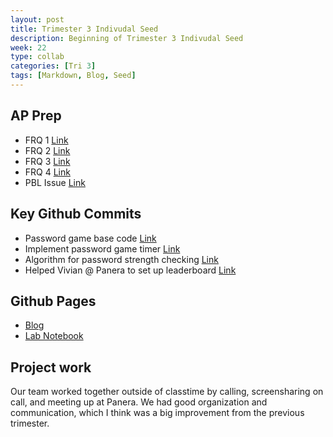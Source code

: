 ```yaml
---
layout: post
title: Trimester 3 Indivudal Seed
description: Beginning of Trimester 3 Indivudal Seed
week: 22
type: collab
categories: [Tri 3]
tags: [Markdown, Blog, Seed]
---
```

## AP Prep
- FRQ 1 [Link](https://aliyatang.github.io/aliyaBlog/posts/2015frq1/)
- FRQ 2 [Link](https://aliyatang.github.io/aliyaBlog/posts/2015frq2/)
- FRQ 3 [Link](https://aliyatang.github.io/aliyaBlog/posts/2015frq3/)
- FRQ 4 [Link](https://aliyatang.github.io/aliyaBlog/posts/2015frq4/)
- PBL Issue [Link](https://github.com/aliyatang/Aliya/issues/41)

## Key Github Commits
- Password game base code [Link](https://github.com/GAVE-CSA/GAVE-frontend/commit/a2a90edba3205a23db11191c725c04100f27335e)
- Implement password game timer [Link](https://github.com/GAVE-CSA/GAVE-frontend/commit/c8cb7614ef108dfaed520b01f54d68518f5cfc2f)
- Algorithm for password strength checking [Link](https://github.com/GAVE-CSA/GAVE-frontend/commit/0a0095d4312ffc2e4ca279a88f7a06201b886afb)
- Helped Vivian @ Panera to set up leaderboard [Link](https://github.com/GAVE-CSA/GAVE-backend-v3/pull/6)

## Github Pages
- [Blog](https://aliyatang.github.io/aliyaBlog/)
- [Lab Notebook](https://aliyatang.github.io/aliyaBlog/schedule/)

## Project work
Our team worked together outside of classtime by calling, screensharing on call, and meeting up at Panera. We had good organization and communication, which I think was a big improvement from the previous trimester. 